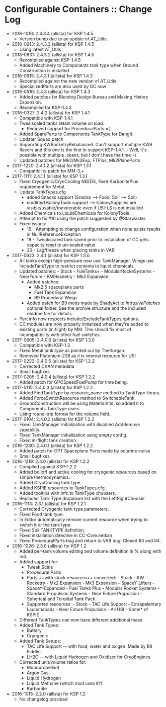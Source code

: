 # Configurable Containers :: Change Log

* 2018-1016: 2.4.3.4 (allista) for KSP 1.4.5
	+ Version bump due to an update of AT_Utils.
* 2018-0913: 2.4.3.3 (allista) for KSP 1.4.5
	+ Using latest AT_Utils
* 2018-0831: 2.4.3.2 (allista) for KSP 1.4.5
	+ Recompiled against KSP-1.4.5
	+ Added Machinery to Components tank type when Ground Construction is installed.
* 2018-0615: 2.4.3.1 (allista) for KSP 1.4.3
	+ Recompiled against the new version of AT_Utils
	+ SpecializedParts are also used by GC now
* 2018-0510: 2.4.3 (allista) for KSP 1.4.3
	+ Added patches for Bluedog Design Bureau and Making History Expansion.
	+ Recompiled for KSP-1.4.3
* 2018-0327: 2.4.2 (allista) for KSP 1.4.1
	+ Compatible with KSP-1.4.1
	+ Twealscaled tanks retain volume on load.
		- Removed support for ProceduralParts =(
	+ Added SpareParts to Components TankType for DangIt.
	+ Updater Squad patch
	+ Supporting KWRocketryRebalanced. Can't support multiple KWR flavors and this one is the first to support KSP-1.4.1.
			- Well, it's possible with multiple .ckans, but I don't have the time =(
	+ Updated patches for Mk2/Mk3Exp, FTPlus, Mk2PlaneParts
* 2017-1220: 2.4.1.2 (allista) for KSP 1.3.1
	+ Compatibility patch for MM-3.+
* 2017-1111: 2.4.1.1 (allista) for KSP 1.3.1
	+ Fixed Cryogenic/CryoCooling NEEDS, fixed KarbonitePlus requirement for Metal.
	+ Update TankTypes.cfg
		- added Snacks support (Snacks --> Food, Soil --> Soil)
		- modified KolonyTools support --> ColonySupplies are visible/usable/transferable even if USI-LS is not installed
	+ Added Chemicals to LiquidChemicals for KolonyTools.
	+ Attempt to fix #10 using the patch suggested by @Starwaster.
	+ Fixed issues:
		- 16 - Attempting to change configuration when none exists results in NullReferenceException
		- 18 - Tweakscaled tank saved prior to installation of CC gets capacity reset to un-scaled value
		- 20 - Lag/freeze when placing tanks in VAB
* 2017-0622: 2.4.1 (allista) for KSP 1.3.0
	+ All tanks except high-pressure now use TankManager. Wings use IncludeTankType to restrict contents to liquid chemicals.
	+ Updated patches:
			- Stock
			- FuleTanks+
			- ModularRockeSystems
			- NearFuture
			- KWRocketry
			- Mk3 Expansion
		- Added patches:
			- Mk2.5 spaceplane parts
			- Fuel Tank Expansion
			- B9 Procedural Wings
		- Added patch for B9 mods made by ShadyAct to *IntrusivePatches* optional folder. See the archive structure and the included readme file for details.
	+ Part info now respects Include/ExcludeTankTypes options.
	+ CC modules are now properly initialized when they're added to existing parts (in flight) by MM. This should fix most of incompatibility with other fuel switches.
* 2017-0605: 2.4.0.6 (allista) for KSP 1.3.0
	+ Compatible with KSP-1.3
	+ Fixed Metal tank type as pointed out by TheKurgan.
	+ Removed Plutonium-238 as it is internal resource for USI
* 2017-0222: 2.4.0.5 (allista) for KSP 1.2.2
	+ Corrected CKAN metadata.
	+ Small bugfixes.
* 2017-0205: 2.4.0.4 (allista) for KSP 1.2.2
	+ Added patch for GPOSpeedFuelPump for time being.
* 2017-0115: 2.4.0.3 (allista) for KSP 1.2.2
	+ Added FindTankType by resource_name method to TankType library.
	+ Added ForceSwitchResource method to SwitchableTank.
	+ GroundConstruction will be using MaterialKits, so added it to Components TankType users.
	+ Using round-trip format for the volume field.
* 2017-0104: 2.4.0.2 (allista) for KSP 1.2.2
	+ Fixed TankManager initialization with disabled AddRemove capability.
	+ Fixed TankManager initialization using empty config.
	+ Fixed in-flight tank creation.
* 2016-1230: 2.4.0.1 (allista) for KSP 1.2.2
	+ Added patch for OPT Spaceplane Parts made by octarine-noise
	+ Small bugfixes.
* 2016-1219: 2.4.0 (allista) for KSP 1.2.2
	+ Compiled against KSP-1.2.2.
	+ Added boiloff and active cooling for cryogenic resources based on simple thermodynamics.
	+ Added CryoCooling tank type.
	+ Added KSPIE resources to TankTypes.cfg.
	+ Added tooltips with Info to TankType choosers.
	+ Replaced Tank Type dropdown list with the LeftRightChooser.
* 2016-1113: 2.3.1 (allista) for KSP 1.2.1
	+ Corrected Cryogenic tank type parameters.
	+ Fixed Food tank type.
	+ In Editor automatically remove current resource when trying to switch it or the tank type.
	+ Fixed Soil TANKTYPE definition.
	+ Fixed installation directive in CC-Core.netkan
	+ Fixed ProceduralParts bug and return to VAB bug. Closed #3 and #4.
* 2016-1026: 2.3.0 (allista) for KSP 1.2
	+ Added per-tank volume editing and volume definition in % along with m3.
	+ Added support for:
		- Tweak Scale
		- Procedural Parts
		- Parts ++with stock resources++ converted:
				- Stock
				- KW Rocketry
				- Mk2 Expansion
				- Mk3 Expansion
				- SpaceY-Lifters
				- SpaceY-Expanded
				- Fuel Tanks Plus
				- Modular Rocket Systems
				- Standard Propulsion Systems
				- Near Future Propulsion
				- Spherical and Toroidal Tank Pack
		- Supported resources:
				- Stock
				- TAC Life Support
				- Extrapalentary Launchapads
				- Near Future Propulsion
				- All USI
					- Some* of KSPIE
	+ Different TankTypes can now have different additional mass
	+ Added Tank Types:
		- Battery
		- Cryogenic
	+ Added Tank Setups:
		- TAC Life Support -- with food, water and oxigen. Made by Bit Fiddler.
		- LH2O -- with Liquid Hydrogen and Oxidizer for CryoEngines.
	+ Corrected unit/volume ratios for:
		- Monopropellant
		- Argon Gas
		- Liquid Hydrogen
		- Liquid Methane (which mod uses it?)
		- Karbonite
* 2016-1015: 2.2.0 (allista) for KSP 1.2
	+ No changelog provided
